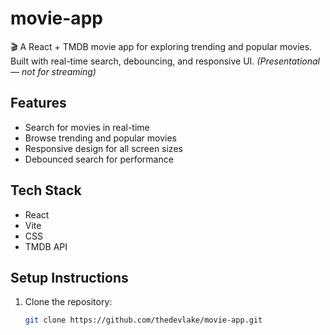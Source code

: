 # movie-app

🎬 A React + TMDB movie app for exploring trending and popular movies. Built with real-time search, debouncing, and responsive UI. _(Presentational — not for streaming)_

## Features

- Search for movies in real-time
- Browse trending and popular movies
- Responsive design for all screen sizes
- Debounced search for performance

## Tech Stack

- React
- Vite
- CSS
- TMDB API

## Setup Instructions

1. Clone the repository:
   ```bash
   git clone https://github.com/thedevlake/movie-app.git
   ```
